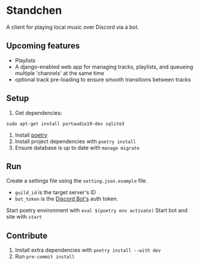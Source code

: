 # Standchen
A client for playing local music over Discord via a bot.

## Upcoming features
- Playlists
- A django-enabled web app for managing tracks, playlists, and queueing multiple 'channels' at the same time
- optional track pre-loading to ensure smooth transitions between tracks

## Setup
1. Get dependencies:
```shell
sudo apt-get install portaudio19-dev sqlite3
```
1. Install [poetry](https://python-poetry.org/docs/#installing-with-the-official-installer)
1. Install project dependencies with `poetry install`
1. Ensure database is up to date with `manage migrate`

## Run
Create a settings file using the `setting.json.example` file.
- `guild_id` is the target server's ID
- `bot_token` is the [Discord Bot's](https://discordpy.readthedocs.io/en/stable/discord.html) auth token.

Start poetry environment with `eval $(poetry env activate)`
Start bot and site with `start`

## Contribute
1. Install extra dependencies with `poetry install --with dev`
2. Run `pre-commit install`

